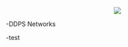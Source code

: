 <p align="center">
  <img src="https://yumeemulata.neocities.org/gthk.png" />
</p>

<p>-DDPS Networks </p>
<p>-test </p>
